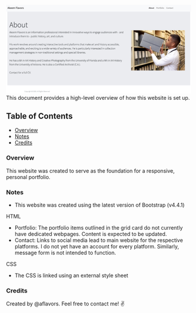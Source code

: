 ![Website Screenshot](assets/images/readme-1.jpg)
This document provides a high-level overview of how this website is set up.

## Table of Contents
- [Overview](#Overview)
- [Notes](#Notes)
- [Credits](#Credits)

### Overview
This website was created to serve as the foundation for a responsive, personal portfolio.

### Notes
- This website was created using the latest version of Bootstrap (v4.4.1)

HTML
- Portfolio: The portfolio items outlined in the grid card do not currently have dedicated webpages. Content is expected to be updated.
- Contact: Links to social media lead to main website for the respective platforms. I do not yet have an account for every platform. Similarly, message form is not intended to function.

CSS
- The CSS is linked using an external style sheet

### Credits
Created by @aflavors. Feel free to contact me! :v:
